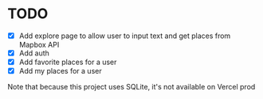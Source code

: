 # TODO

- [x] Add explore page to allow user to input text and get places from Mapbox API
- [x] Add auth
- [x] Add favorite places for a user
- [x] Add my places for a user

Note that because this project uses SQLite, it's not available on Vercel prod
